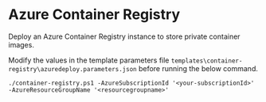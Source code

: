 # Azure Container Registry
Deploy an Azure Container Registry instance to store private container images.

Modify the values in the template parameters file `templates\container-registry\azuredeploy.parameters.json` before running the below command.

```
./container-registry.ps1 -AzureSubscriptionId '<your-subscriptionId>' -AzureResourceGroupName '<resourcegroupname>'
```

